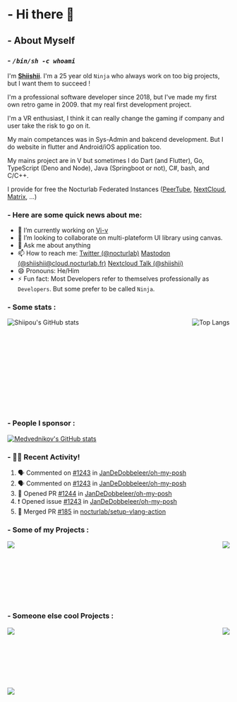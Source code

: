 # - Hi there 👋

## - About Myself

### - *`/bin/sh -c whoami`*

I'm **[Shiishii](https://github.com/shiipou/shiipou)**. I'm a 25 year old `Ninja` who always work on too big projects, but I want them to succeed !

I'm a professional software developer since 2018, but I've made my first own retro game in 2009. that my real first development project.

I'm a VR enthusiast, I think it can really change the gaming if company and user take the risk to go on it. 

My main competances was in Sys-Admin and bakcend development. But I do website in flutter and Android/iOS application too.

My mains project are in V but sometimes I do Dart (and Flutter), Go, TypeScript (Deno and Node), Java (Springboot or not), C#, bash, and C/C++.

I provide for free the Nocturlab Federated Instances ([PeerTube](https://tube.nocturlab.fr), [NextCloud](https://cloud.nocturlab.fr), [Matrix](https://talk.nocturlab.fr), ...)

### - Here are some quick news about me:

- 🔭 I’m currently working on [Vi-v](https://github.com/nocturlab/vi-v) <!--- 🌱 I’m currently learning [Flutter](https://flutter.dev/) -->
- 👯 I’m looking to collaborate on multi-plateform UI library using canvas.
- 💬 Ask me about anything
- 📫 How to reach me: [Twitter (@nocturlab)](https://twitter.com/nocturlab) [Mastodon (@shiishii@cloud.nocturlab.fr)](https://cloud.nocturlab.fr/apps/social/@shiishii@cloud.nocturlab.fr/) [Nextcloud Talk (@shiishii)](https://cloud.nocturlab.fr/call/cxzp5j46)
- 😄 Pronouns: He/Him
- ⚡ Fun fact: Most Developers refer to themselves professionally as `Developers`. But some prefer to be called `Ninja`.

### - Some stats :
<a href="https://github.com/shiipou">
  <img align="left" alt="Shiipou's GitHub stats" src="https://github-readme-stats.vercel.app/api?username=shiipou&show_icons=true&theme=tokyonight" />
</a>
<a href="https://github.com/shiipou">
  <img align="right" alt="Top Langs" src="https://github-readme-stats.vercel.app/api/top-langs/?username=shiipou&show_icons=true&theme=tokyonight" />
</a>

<br />
<br />
<br />
<br />
<br />
<br />
<br />
<br />
<br />
<br />
<br />
<br />

### - People I sponsor :
<a href="https://github.com/medvednikov">
  <img alt="Medvednikov's GitHub stats" src="https://github-readme-stats.vercel.app/api?username=medvednikov&show_icons=true&theme=tokyonight" />
</a>

### - 🚀🔥 Recent Activity!
<!--START_SECTION:activity-->
1. 🗣 Commented on [#1243](https://github.com//JanDeDobbeleer/oh-my-posh/issues/1243) in [JanDeDobbeleer/oh-my-posh](https://github.com//JanDeDobbeleer/oh-my-posh)
2. 🗣 Commented on [#1243](https://github.com//JanDeDobbeleer/oh-my-posh/issues/1243) in [JanDeDobbeleer/oh-my-posh](https://github.com//JanDeDobbeleer/oh-my-posh)
3. 💪 Opened PR [#1244](https://github.com//JanDeDobbeleer/oh-my-posh/pull/1244) in [JanDeDobbeleer/oh-my-posh](https://github.com//JanDeDobbeleer/oh-my-posh)
4. ❗️ Opened issue [#1243](https://github.com//JanDeDobbeleer/oh-my-posh/issues/1243) in [JanDeDobbeleer/oh-my-posh](https://github.com//JanDeDobbeleer/oh-my-posh)
5. 🎉 Merged PR [#185](https://github.com//nocturlab/setup-vlang-action/pull/185) in [nocturlab/setup-vlang-action](https://github.com//nocturlab/setup-vlang-action)
<!--END_SECTION:activity-->


### - Some of my Projects : 
<a href="https://github.com/nocturlab/vi-v">
  <img align="left" src="https://github-readme-stats.vercel.app/api/pin/?username=nocturlab&show_icons=true&theme=tokyonight&repo=vi-v" /
</a>
<a href="https://github.com/docker-clyde/clyde-server ">
  <img align="right" src="https://github-readme-stats.vercel.app/api/pin/?username=docker-clyde&show_icons=true&theme=tokyonight&repo=clyde-server" />
</a>

<br />
<br />
<br />
<br />
<br />
<br />
<br />
<br />

### - Someone else cool Projects : 
<a href="https://github.com/vlang/v">
  <img align="left" src="https://github-readme-stats.vercel.app/api/pin/?username=vlang&show_icons=true&theme=tokyonight&repo=v" />
</a>
<a href="https://github.com/vlang/gitly">
  <img align="right" src="https://github-readme-stats.vercel.app/api/pin/?username=vlang&show_icons=true&theme=tokyonight&repo=gitly" />
</a>


<br />
<br />
<br />
<br />
<br />
<br />
<br />
<br />

<a href="https://github.com/Chocobozzz/PeerTube">
  <img align="left" src="https://github-readme-stats.vercel.app/api/pin/?username=Chocobozzz&show_icons=true&theme=tokyonight&repo=PeerTube" />
</a>
